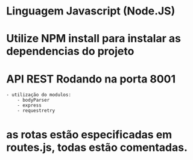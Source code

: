 # Linguagem Javascript (Node.JS)

# Utilize NPM install para instalar as dependencias do projeto

# API REST Rodando na porta 8001
    - utilização do modulos:
        - bodyParser
        - express
        - requestretry

# as rotas estão especificadas em routes.js, todas estão comentadas.

